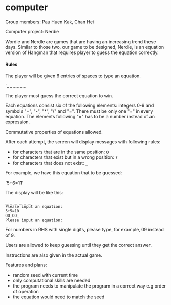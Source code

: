 # computer

Group members: Pau Huen Kak, Chan Hei

Computer project: Nerdie

Wordle and Nerdle are games that are having an increasing trend these days. Similar to those two, our game to be designed, Nerdie, is an equation version of Hangman that requires player to guess the equation correctly.

#### Rules

The player will be given 6 entries of spaces to type an equation.

`_ _ _ _ _ _ 

The player must guess the correct equation to win.

Each equations consist six of the following elements: integers 0-9 and symbols "+", "-", "*", "/" and "=". There must be only one "=" in every equation. The elements following "=" has to be a number instead of an expression.

Commutative properties of equations allowed.

After each attempt, the screen will display messages with following rules:
- for characters that are in the same position: `O`
- for characters that exist but in a wrong position: `?`
- for characters that does not exist: `_`

For example, we have this equation that to be guessed:

`5+6=11'

The display will be like this:

```
_ _ _ _ _ _ 
Please input an equation:
5+5=10
OO_OO_
Please input an equation:
```
For numbers in RHS with single digits, please type, for example, 09 instead of 9.

Users are allowed to keep guessing until they get the correct answer.

Instructions are also given in the actual game.

Features and plans:
- random seed with current time
- only computational skills are needed
- the program needs to manipulate the program in a correct way e.g order of operation
- the equation would need to match the seed 
